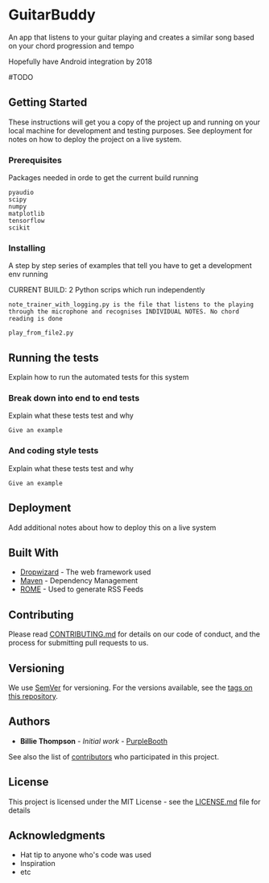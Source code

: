 # GuitarBuddy

An app that listens to your guitar playing and creates a similar song based on your chord progression and tempo

Hopefully have Android integration by 2018


#TODO

## Getting Started

These instructions will get you a copy of the project up and running on your local machine for development and testing purposes. See deployment for notes on how to deploy the project on a live system.

### Prerequisites

Packages needed in orde to get the current build running
```
pyaudio
scipy
numpy
matplotlib
tensorflow
scikit
```

### Installing

A step by step series of examples that tell you have to get a development env running

CURRENT BUILD: 2 Python scrips which run independently

```
note_trainer_with_logging.py is the file that listens to the playing through the microphone and recognises INDIVIDUAL NOTES. No chord reading is done

play_from_file2.py 
```



## Running the tests

Explain how to run the automated tests for this system

### Break down into end to end tests

Explain what these tests test and why

```
Give an example
```

### And coding style tests

Explain what these tests test and why

```
Give an example
```

## Deployment

Add additional notes about how to deploy this on a live system

## Built With

* [Dropwizard](http://www.dropwizard.io/1.0.2/docs/) - The web framework used
* [Maven](https://maven.apache.org/) - Dependency Management
* [ROME](https://rometools.github.io/rome/) - Used to generate RSS Feeds

## Contributing

Please read [CONTRIBUTING.md](https://gist.github.com/PurpleBooth/b24679402957c63ec426) for details on our code of conduct, and the process for submitting pull requests to us.

## Versioning

We use [SemVer](http://semver.org/) for versioning. For the versions available, see the [tags on this repository](https://github.com/your/project/tags).

## Authors

* **Billie Thompson** - *Initial work* - [PurpleBooth](https://github.com/PurpleBooth)

See also the list of [contributors](https://github.com/your/project/contributors) who participated in this project.

## License

This project is licensed under the MIT License - see the [LICENSE.md](LICENSE.md) file for details

## Acknowledgments

* Hat tip to anyone who's code was used
* Inspiration
* etc
